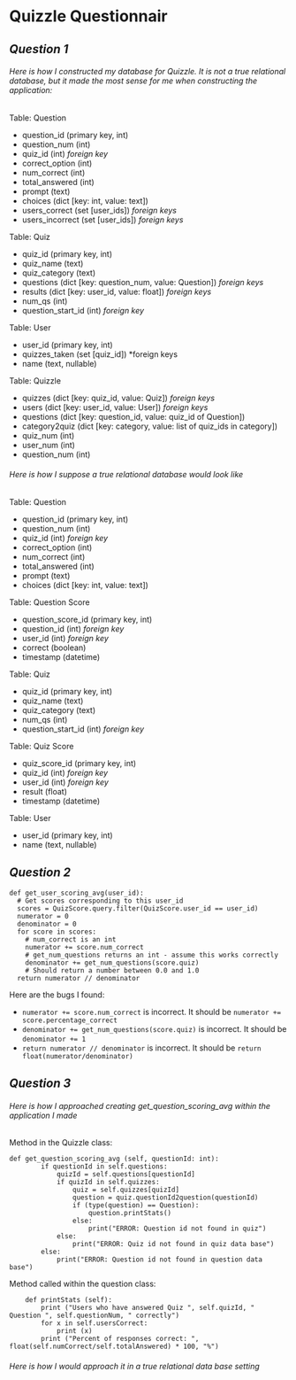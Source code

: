 # Quizzle Questionnair

## *Question 1*

###### *Here is how I constructed my database for Quizzle. It is not a true relational database, but it made the most sense for me when constructing the application:*

Table: Question
* question_id (primary key, int)
* question_num (int)
* quiz_id (int) *foreign key*
* correct_option (int)
* num_correct (int)
* total_answered (int)
* prompt (text)
* choices (dict [key: int, value: text])
* users_correct (set [user_ids]) *foreign keys*
* users_incorrect (set [user_ids]) *foreign keys*

Table: Quiz
* quiz_id (primary key, int)
* quiz_name (text)
* quiz_category (text)
* questions (dict [key: question_num, value: Question]) *foreign keys*
* results (dict [key: user_id, value: float]) *foreign keys*
* num_qs (int)
* question_start_id (int) *foreign key*

Table: User
* user_id (primary key, int)
* quizzes_taken (set [quiz_id]) *foreign keys
* name (text, nullable)

Table: Quizzle
* quizzes (dict [key: quiz_id, value: Quiz]) *foreign keys*
* users (dict [key: user_id, value: User]) *foreign keys*
* questions (dict [key: question_id, value: quiz_id of Question])
* category2quiz (dict [key: category, value: list of quiz_ids in category])
* quiz_num (int)
* user_num (int)
* question_num (int)

###### *Here is how I suppose a true relational database would look like*

Table: Question
* question_id (primary key, int)
* question_num (int)
* quiz_id (int) *foreign key*
* correct_option (int)
* num_correct (int)
* total_answered (int)
* prompt (text)
* choices (dict [key: int, value: text])

Table: Question Score
* question_score_id (primary key, int)
* question_id (int) *foreign key*
* user_id (int) *foreign key*
* correct (boolean)
* timestamp (datetime)


Table: Quiz
* quiz_id (primary key, int)
* quiz_name (text)
* quiz_category (text)
* num_qs (int)
* question_start_id (int) *foreign key*

Table: Quiz Score
* quiz_score_id (primary key, int)
* quiz_id (int) *foreign key*
* user_id (int) *foreign key*
* result (float)
* timestamp (datetime)

Table: User
* user_id (primary key, int)
* name (text, nullable)

## *Question 2*

```
def get_user_scoring_avg(user_id):
  # Get scores corresponding to this user_id
  scores = QuizScore.query.filter(QuizScore.user_id == user_id)
  numerator = 0
  denominator = 0
  for score in scores:
    # num_correct is an int
    numerator += score.num_correct
    # get_num_questions returns an int - assume this works correctly
    denominator += get_num_questions(score.quiz)
    # Should return a number between 0.0 and 1.0
  return numerator // denominator
```
Here are the bugs I found:
* ``` numerator += score.num_correct ``` is incorrect. It should be ```numerator += score.percentage_correct```
* ```denominator += get_num_questions(score.quiz)``` is incorrect. It should be ```denominator += 1```
* ```return numerator // denominator``` is incorrect. It should be ```return float(numerator/denominator)```

## *Question 3*

###### *Here is how I approached creating get_question_scoring_avg within the application I made*

Method in the Quizzle class:
``` 
def get_question_scoring_avg (self, questionId: int):
        if questionId in self.questions:
            quizId = self.questions[questionId]
            if quizId in self.quizzes:
                quiz = self.quizzes[quizId]
                question = quiz.questionId2question(questionId)
                if (type(question) == Question):
                    question.printStats() 
                else:
                    print("ERROR: Question id not found in quiz")
            else:
                print("ERROR: Quiz id not found in quiz data base")
        else:
            print("ERROR: Question id not found in question data base")
```
Method called within the question class:
``` 
    def printStats (self):
        print ("Users who have answered Quiz ", self.quizId, " Question ", self.questionNum, " correctly")
        for x in self.usersCorrect:
            print (x)
        print ("Percent of responses correct: ", float(self.numCorrect/self.totalAnswered) * 100, "%")
``` 

###### *Here is how I would approach it in a true relational data base setting*

